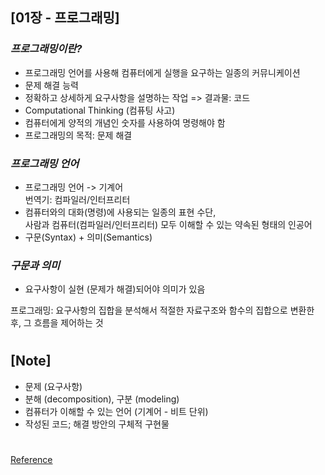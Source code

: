 ## [01장 - 프로그래밍]

### _프로그래밍이란?_

- 프로그래밍 언어를 사용해 컴퓨터에게 실행을 요구하는 일종의 커뮤니케이션
- 문제 해결 능력
- 정확하고 상세하게 요구사항을 설명하는 작업 => 결과물: 코드
- Computational Thinking (컴퓨팅 사고)
- 컴퓨터에게 양적의 개념인 숫자를 사용하여 명령해야 함
- 프로그래밍의 목적: 문제 해결

### _프로그래밍 언어_

- 프로그래밍 언어 -> 기계어 <br/>
  번역기: 컴파일러/인터프리터
- 컴퓨터와의 대화(명령)에 사용되는 일종의 표현 수단, <br/>
  사람과 컴퓨터(컴파일러/인터프리터) 모두 이해할 수 있는 약속된 형태의 인공어
- 구문(Syntax) + 의미(Semantics)

### _구문과 의미_

- 요구사항이 실현 (문제가 해결)되어야 의미가 있음

프로그래밍: 요구사항의 집합을 분석해서 적절한 자료구조와 함수의 집합으로 변환한 후, 그 흐름을 제어하는 것

#

## [Note]

- 문제 (요구사항)
- 분해 (decomposition), 구분 (modeling)
- 컴퓨터가 이해할 수 있는 언어 (기계어 - 비트 단위)
- 작성된 코드; 해결 방안의 구체적 구현물

#

[Reference](https://wikibook.co.kr/mjs/)
